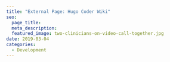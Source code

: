 ```yaml
---
title: "External Page: Hugo Coder Wiki"
seo:
  page_title:
  meta_description:
  featured_image: two-clinicians-on-video-call-together.jpg
date: 2019-03-04
categories:
  - Development
---
```

